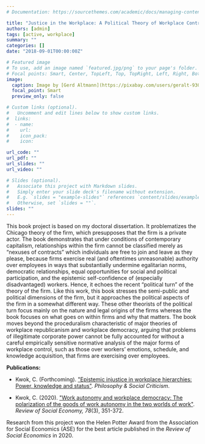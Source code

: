 ```yaml
---
# Documentation: https://sourcethemes.com/academic/docs/managing-content/

title: "Justice in the Workplace: A Political Theory of Workplace Control "
authors: [admin]
tags: [active, workplace]
summary: ""
categories: []
date: "2018-09-01T00:00:00Z"

# Featured image
# To use, add an image named `featured.jpg/png` to your page's folder.
# Focal points: Smart, Center, TopLeft, Top, TopRight, Left, Right, BottomLeft, Bottom, BottomRight.
image: 
  caption: Image by [Gerd Altmann](https://pixabay.com/users/geralt-9301/?utm_source=link-attribution&utm_medium=referral&utm_campaign=image&utm_content=1917737) on [Pixabay](https://pixabay.com/)
  focal_point: Smart
  preview_only: false

# Custom links (optional).
#   Uncomment and edit lines below to show custom links.
#  links:
#  - name: 
#    url: 
#    icon_pack: 
#    icon: 

url_code: ""
url_pdf: ""
url_slides: ""
url_video: ""

# Slides (optional).
#   Associate this project with Markdown slides.
#   Simply enter your slide deck's filename without extension.
#   E.g. `slides = "example-slides"` references `content/slides/example-slides.md`.
#   Otherwise, set `slides = ""`.
slides: ""
---
```


This book project is based on my doctoral dissertation. It problematizes the Chicago theory of the firm, which presupposes that the firm is a private actor. The book demonstrates that under conditions of contemporary capitalism, relationships within the firm cannot be classified merely as “nexuses of contracts” which individuals are free to join and leave as they please, because firms exercise real (and oftentimes unreasonable) authority over employees in ways that substantially undermine egalitarian norms, democratic relationships, equal opportunities for social and political participation, and the epistemic self-confidence of (especially disadvantaged) workers. Hence, it echoes the recent “political turn” of the theory of the firm. Like this work, this book stresses the semi-public and political dimensions of the firm, but it approaches the political aspects of the firm in a somewhat different way. These other theorists of the political turn focus mainly on the nature and legal origins of the firms whereas the book focuses on what goes on within firms and why that matters. The book moves beyond the proceduralism characteristic of major theories of workplace republicanism and workplace democracy, arguing that problems of illegitimate corporate power cannot be fully accounted for without a careful empirically sensitive normative analysis of the major forms of workplace control, such as those over workers’ emotions, schedule, and knowledge acquisition, that firms are exercising over employees.


**Publications:** 

* Kwok, C. (Forthcoming). ["Epistemic injustice in workplace hierarchies: Power, knowledge and status"](https://doi.org/10.1177/0191453720961523). *Philosophy & Social Criticism*. 

* Kwok, C. (2020). ["Work autonomy and workplace democracy: The polarization of the goods of work autonomy in the two worlds of work"](https://doi.org/10.1080/00346764.2019.1690671). *Review of Social Economy, 78*(3), 351-372.

Research from this project won the Helen Potter Award from the Association for Social Economics (ASE) for the best article published in the *Review of Social Economics* in 2020.
